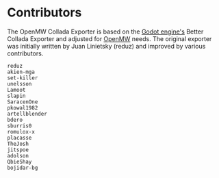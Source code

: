
Contributors
============

The OpenMW Collada Exporter is based on the [Godot engine's](https://godotengine.org/)
Better Collada Exporter and adjusted for [OpenMW](https://openmw.org) needs.
The original exporter was initially written by Juan Linietsky (reduz)
and improved by various contributors.

    reduz
    akien-mga
    set-killer
    unelsson
    Lamoot
    slapin
    SaracenOne
    pkowal1982
    artellblender
    bdero
    sburris0
    romulox-x
    placasse
    TheJosh
    jitspoe
    adolson
    QbieShay
    bojidar-bg
